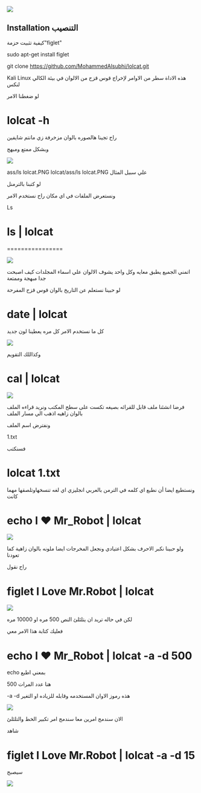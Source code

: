  ![](https://github.com/MohammedAlsubhi/lolcat/blob/master/ass/4152-2.gif?raw=true)


## Installation التنصيب

كيفية تثبيت حزمة"figlet"

sudo apt-get install figlet

git clone https://github.com/MohammedAlsubhi/lolcat.git

 Kali Linux 
 هذه الاداة سطر من الاوامر لإخراج قوس قزح من الالوان في بيئة الكالي لنكس 
 
 لو ضغطنا الامر 
 
 # lolcat -h
 راح تجينا هالصوره بالوان مزخرفة زي مانتم شايفين
 
 وبشكل ممتع ومبهج
 
 ![](https://github.com/MohammedAlsubhi/lolcat/blob/master/ass/screenshot.png)
 
 
 ass/ls lolcat.PNG
 lolcat/ass/ls lolcat.PNG
علي سبيل المثال

 لو كتبنا بالترمنل
 
ونستعرض الملفات في اي مكان راح نستخدم الامر

Ls

# ls | lolcat
================


![](https://github.com/MohammedAlsubhi/lolcat/blob/master/ass/lolcat.PNG?raw=true)

اتمني الجميع يطبق معايه وكل واحد يشوف الالوان علي اسماء المجلدات كيف اصبحت   جدا مبهجة وممتعة



 لو حبينا نستعلم عن التاريخ بالوان قوس قزح المفرحة
 
 # date | lolcat
 
 كل ما نستخدم الامر كل مره يعطينا لون جديد
 
![](https://github.com/MohammedAlsubhi/lolcat/blob/master/ass/date.PNG?raw=true)

وكذاللك  التقويم

# cal | lolcat


![](https://github.com/MohammedAlsubhi/lolcat/blob/master/ass/cal.PNG?raw=true)


فرضا انشئنا ملف قابل للقرائه بصيغه تكست على سطح المكتب 
ونريد قراءه الملف بالوان زاهيه 
اذهب الي مسار الملف

ونفترض اسم الملف

1.txt

فسنكتب

# lolcat 1.txt


 ونستطيع ايضا أن نطبع اي كلمه في الترمن بالعربي انجليزي اي لغه تنسخهاوتلصقها مهما كانت


# echo I ❤ Mr_Robot | lolcat

![](https://github.com/MohammedAlsubhi/lolcat/blob/master/ass/mr_robot.PNG?raw=true)

 
 ولو حبينا نكبر الاحرف بشكل اعتيادي ونجعل المخرجات ايضا ملونه بالوان زاهية كما تعودنا
 
 راح نقول
 
 # figlet I Love Mr.Robot | lolcat
 
 
 ![](https://github.com/MohammedAlsubhi/lolcat/blob/master/ass/figlet.PNG?raw=true)

لكن في حاله تريد ان يتلئلئ النص 500 مره او 10000 مره 

فعليك كتابة هذا الامر معي


# echo I ❤ Mr_Robot | lolcat -a -d 500

echo بمعني اطبع 

500 هنا عدد المرات

-a -d هذه رموز الاوان المستخدمه وقابله للزياده او التغير

 ![](https://github.com/MohammedAlsubhi/lolcat/blob/master/ass/shainy.PNG?raw=true)
 
 

الان سندمج امرين معا
 سندمج امر تكبير الخط والتلئلئ
 
 شاهد
 

# figlet I Love Mr.Robot |  lolcat -a -d 15


سيصبح



 ![](https://github.com/MohammedAlsubhi/lolcat/blob/master/ass/i%20love%20mr%20robot.PNG?raw=true)





 
